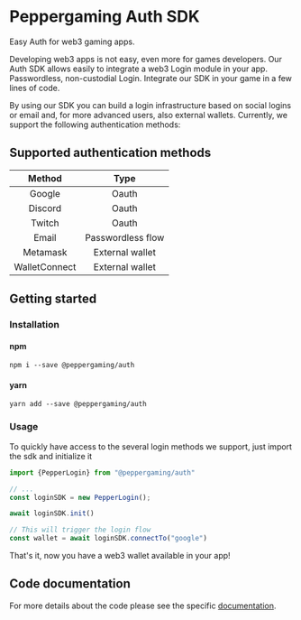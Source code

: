 # Peppergaming Auth SDK

Easy Auth for web3 gaming apps.

[//]: # (TODO insert here a nice pic)

Developing web3 apps is not easy, even more for games developers. Our Auth SDK allows easily to integrate a web3 Login module in your app.
Passwordless, non-custodial Login. Integrate our SDK in your game in a few lines of code.

By using our SDK you can build a login infrastructure based on social logins or email and, for more advanced users, also external wallets.
Currently, we support the following authentication methods:

## Supported authentication  methods

|   	 Method    |       Type        |
|:-------------:|:-----------------:|
|    Google     |       Oauth       |
|    Discord    |       Oauth       |
|    Twitch     |       Oauth       |
|     Email     | Passwordless flow |
|   Metamask    |  External wallet  |
| WalletConnect |  External wallet  |


## Getting started
### Installation
#### npm
```shell
npm i --save @peppergaming/auth
```

#### yarn
```shell
yarn add --save @peppergaming/auth
```
### Usage
To quickly have access to the several login methods we support, just import the sdk and initialize it

```typescript
import {PepperLogin} from "@peppergaming/auth"

// ... 
const loginSDK = new PepperLogin();

await loginSDK.init()

// This will trigger the login flow
const wallet = await loginSDK.connectTo("google")
```
That's it, now you  have a web3 wallet available in your app!

## Code documentation
For more details about the code please see the specific [documentation](https://peppergaming.github.io/auth/).


